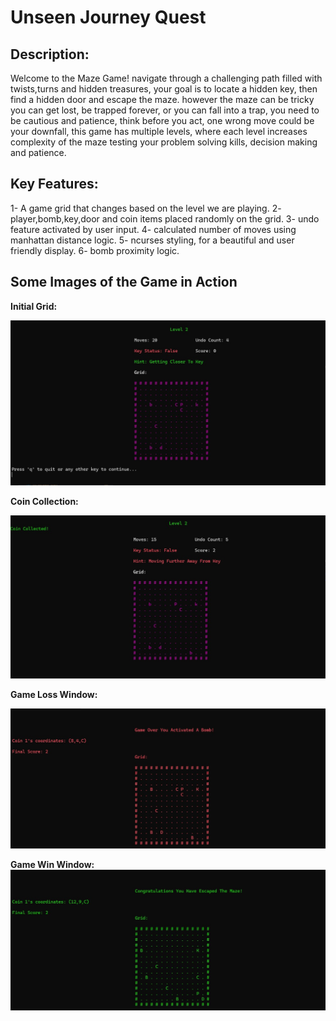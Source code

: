 # **Unseen Journey Quest**

## **Description:**

Welcome to the Maze Game! navigate through a challenging path filled with twists,turns and hidden treasures, your
goal is to locate a hidden key, then find a hidden door and escape the maze. however the maze can be tricky you
can get lost, be trapped forever, or you can fall into a trap, you need to be cautious and patience, think before
you act, one wrong move could be your downfall, this game has multiple levels, where each level increases complexity 
of the maze testing your problem solving kills, decision making and patience.

## **Key Features:**

1- A game grid that changes based on the level we are playing.
2- player,bomb,key,door and coin items placed randomly on the grid.
3- undo feature activated by user input.
4- calculated number of moves using manhattan distance logic.
5- ncurses styling, for a beautiful and user friendly display.
6- bomb proximity logic.

## Some Images of the Game in Action

**Initial Grid:**

![Main Screen](images/start.jpeg)

**Coin Collection:**

![Coin Collection](images/coin.jpeg)

**Game Loss Window:**

![Game Loss Window](images/bomb.jpeg)

**Game Win Window:**
![Game Win Window](images/win.jpeg)
